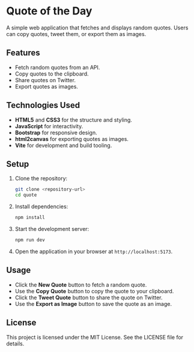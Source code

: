 # Quote of the Day

A simple web application that fetches and displays random quotes. Users can copy quotes, tweet them, or export them as images.

## Features

- Fetch random quotes from an API.
- Copy quotes to the clipboard.
- Share quotes on Twitter.
- Export quotes as images.

## Technologies Used

- **HTML5** and **CSS3** for the structure and styling.
- **JavaScript** for interactivity.
- **Bootstrap** for responsive design.
- **html2canvas** for exporting quotes as images.
- **Vite** for development and build tooling.

## Setup

1. Clone the repository:
   ```bash
   git clone <repository-url>
   cd quote
   ```

2. Install dependencies:
   ```bash
   npm install
   ```

3. Start the development server:
   ```bash
   npm run dev
   ```

4. Open the application in your browser at `http://localhost:5173`.

## Usage

- Click the **New Quote** button to fetch a random quote.
- Use the **Copy Quote** button to copy the quote to your clipboard.
- Click the **Tweet Quote** button to share the quote on Twitter.
- Use the **Export as Image** button to save the quote as an image.

## License

This project is licensed under the MIT License. See the LICENSE file for details.
